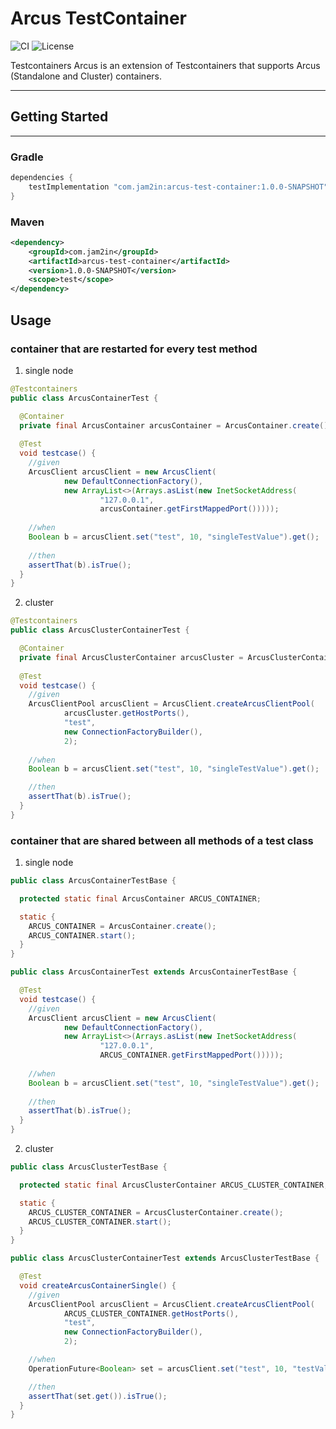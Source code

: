 # Arcus TestContainer

![CI](https://github.com/jam2in/arcus-test-container/actions/workflows/ci.yml/badge.svg)
![License](https://img.shields.io/badge/License-Apache%202.0-blue.svg)

Testcontainers Arcus is an extension of Testcontainers that supports Arcus (Standalone and Cluster) containers.
___
## Getting Started
___
### Gradle
```groovy
dependencies {
    testImplementation "com.jam2in:arcus-test-container:1.0.0-SNAPSHOT"
}
```

### Maven
```xml
<dependency>
    <groupId>com.jam2in</groupId>
    <artifactId>arcus-test-container</artifactId>
    <version>1.0.0-SNAPSHOT</version>
    <scope>test</scope>
</dependency>
```

## Usage
### container that are restarted for every test method
1. single node
```java
@Testcontainers
public class ArcusContainerTest {

  @Container
  private final ArcusContainer arcusContainer = ArcusContainer.create();
  
  @Test
  void testcase() {
    //given
    ArcusClient arcusClient = new ArcusClient(
            new DefaultConnectionFactory(),
            new ArrayList<>(Arrays.asList(new InetSocketAddress(
                    "127.0.0.1", 
                    arcusContainer.getFirstMappedPort()))));
    
    //when
    Boolean b = arcusClient.set("test", 10, "singleTestValue").get();
    
    //then
    assertThat(b).isTrue();
  }
}
```
2. cluster

```java
@Testcontainers
public class ArcusClusterContainerTest {

  @Container
  private final ArcusClusterContainer arcusCluster = ArcusClusterContainer.create();
  
  @Test
  void testcase() {
    //given
    ArcusClientPool arcusClient = ArcusClient.createArcusClientPool(
            arcusCluster.getHostPorts(), 
            "test", 
            new ConnectionFactoryBuilder(),
            2);
    
    //when
    Boolean b = arcusClient.set("test", 10, "singleTestValue").get();

    //then
    assertThat(b).isTrue();
  }
}
```
### container that are shared between all methods of a test class
1. single node

```java
public class ArcusContainerTestBase {

  protected static final ArcusContainer ARCUS_CONTAINER;

  static {
    ARCUS_CONTAINER = ArcusContainer.create();
    ARCUS_CONTAINER.start();
  }
}
```
```java
public class ArcusContainerTest extends ArcusContainerTestBase {

  @Test
  void testcase() {
    //given
    ArcusClient arcusClient = new ArcusClient(
            new DefaultConnectionFactory(),
            new ArrayList<>(Arrays.asList(new InetSocketAddress(
                    "127.0.0.1", 
                    ARCUS_CONTAINER.getFirstMappedPort()))));
    
    //when
    Boolean b = arcusClient.set("test", 10, "singleTestValue").get();
    
    //then
    assertThat(b).isTrue();
  }
}
```

2. cluster

```java
public class ArcusClusterTestBase {

  protected static final ArcusClusterContainer ARCUS_CLUSTER_CONTAINER;

  static {
    ARCUS_CLUSTER_CONTAINER = ArcusClusterContainer.create();
    ARCUS_CLUSTER_CONTAINER.start();
  }
}
```
```java
public class ArcusClusterContainerTest extends ArcusClusterTestBase {

  @Test
  void createArcusContainerSingle() {
    //given
    ArcusClientPool arcusClient = ArcusClient.createArcusClientPool(
            ARCUS_CLUSTER_CONTAINER.getHostPorts(), 
            "test", 
            new ConnectionFactoryBuilder(), 
            2);

    //when
    OperationFuture<Boolean> set = arcusClient.set("test", 10, "testValue");

    //then
    assertThat(set.get()).isTrue();
  }
}
```
